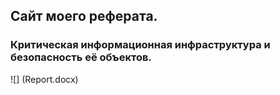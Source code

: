 ## Сайт моего реферата.

### Критическая информационная инфраструктура и безопасность её объектов.

![] (Report.docx)
